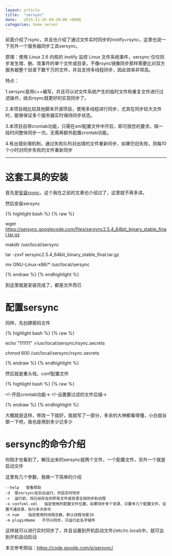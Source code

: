 ```yaml
---
layout: article
title:  "sersync"
date:   2015-11-26 09:20:00 +0800
categories: home server
---
```


前面介绍了rsync，并且也介绍了通过文件实时同步的inotify+rsync，这里也说一下另外一个服务器同步工具sersync。

原理：使用 Linux 2.6 内核的 inotify 监控 Linux 文件系统事件，sersync 仅仅同步发生增、删、改事件的单个文件或目录，不像rsync镜像同步那样需要比对双方服务器整个目录下数千万的文件，并且支持多线程同步，因此效率非常高。

特点：

1.sersync是用c++编写，并且可以对文件系统产生的临时文件和重复文件进行过滤操作，结合rsync就更好的实现同步了。

2.本项目相比较其他脚本开源项目，使用多线程进行同步，尤其在同步较大文件时，能够保证多个服务器实时保持同步状态。

3.本项目自带crontab功能，只需在xml配置文件中开启，即可按您的要求，隔一段时间整体同步一次。无需再额外配置crontab功能。

4.有出错处理机制，通过失败队列对出错的文件重新同步，如果仍旧失败，则每10个小时对同步失败的文件重新同步



----------

# 这套工具的安装 #

首先是[安装rsync](http://www.goywzl.com/home/server/rsync/)，这个我在之前的文章也介绍过了，这里就不再多讲。

然后安装sersync

{% highlight bash %}
{% raw %}

wget https://sersync.googlecode.com/files/sersync2.5.4_64bit_binary_stable_final.tar.gz

makdir /usr/local/sersync

tar -zxvf sersync2.5.4_64bit_binary_stable_final.tar.gz

mv GNU-Linux-x86/* /usr/local/sersync

{% endraw %}
{% endhighlight %}

到这里就是安装完成了，都是文件而已

# 配置sersync #

同样，先创建密码文件

{% highlight bash %}
{% raw %}

echo "111111" >/usr/local/sersync/rsync.secrets

chmod 600 /usr/local/sersync/rsync.secrets

{% endraw %}
{% endhighlight %}

然后就是重头戏，conf配置文件

{% highlight bash %}
{% raw %}

<filter start=”true”>
	<exclude expression="(.*)\.svn"></exclude>
	<exclude expression="(.*)\.gz"></exclude>
	<exclude expression="^info/*"></exclude>
	<exclude expression="^static/*"></exclude>
<!—监控事件的过程中过滤特定文件，和特定文件夹的文件 –>
</filter>
 
<inotify>
	<delete start=”true”/>
	<createFolder start=”true”/>
	<createFile start=”true”/>
	<closeWrite start=”true”/>
	<moveFrom start=”true”/>
	<moveTo start=”true”/>
	<attrib start=”false”/>
	<modify start=”true”/>
<!—设置要监控的操作 –>
</inotify>
     
<sersync>
	<localpath watch=”/data”>
<!—设置要监控的目录 –>
	<remote ip=”192.168.1.7” name=”data”/>
<!—指定远端rsync服务器的地址和模块名 –>
</localpath>

<rsync>
	<commonParams params=”-artuz”/>
	<auth start=”true” users=”root” passwordfile=”/usr/local/sersync/rsync.secrets”/>
<!—是否启用验证，指定同步用户以及密码存放文件 –>
</rsync>


<crontab start="false" schedule="600"><!--600mins-->
	<!-开启crontab功能->
	<crontabfilter start="false">
	<exclude expression="*.php"></exclude>
	<exclude expression="info/*"></exclude>
<!-设置要过滤的文件后缀->
</crontabfilter>
</crontab>

{% endraw %}
{% endhighlight %}

大概就是这样，修改一下就好，我就写了一部分，多余的大神都看得懂，小白就谷歌一下吧，我也是用到多少记多少

# sersync的命令介绍 #

你刚才也看到了，解压出来的sersync就两个文件，一个配置文件，另外一个就是启动文件

这里有几个参数，我做一下简单的介绍

	--help   查看帮助
	-d  使sersync在后台运行，开启实时同步
	-r  运行前，将已经存在的所有文件或目录全部同步到远程
	-o confxml.xml   指定使用的配置文件位置，如果同步多个目录，只要多几个配置文件，设置不通目录，执行多次命令
	-n num    指定使用的线程总数，默认线程池是10
	-m pluginName   不尽兴同步，只运行此名字插件

这样就可以进行实时同步了，并且设置到开机启动文件(/etc/rc.local)中，就可达到开机自动启动

本文参考网站：https://code.google.com/p/sersync/
